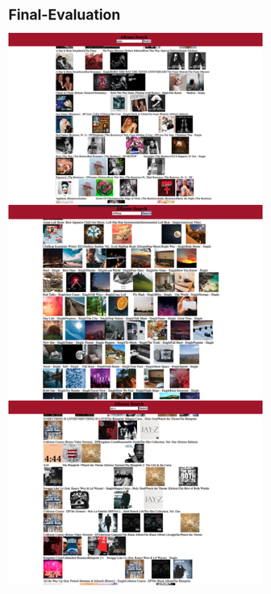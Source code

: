 # Final-Evaluation

![Test Image 1](/result01.png)
![Test Image 1](/result02.png)
![Test Image 1](/result03.png)